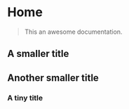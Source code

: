 # Home

> This an awesome documentation.

## A smaller title

## Another smaller title

### A tiny title

